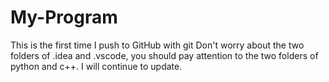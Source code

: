# My-Program
This is the first time I push to GitHub with git
Don't worry about the two folders of .idea and .vscode, you should pay attention to the two folders of python and c++.
I will continue to update.
